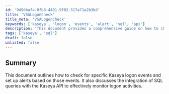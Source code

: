 ```yaml
---
id: '949dbafa-0fb8-4401-9f02-517a71a2b3bd'
title: 'VSALogonCheck'
title_meta: 'VSALogonCheck'
keywords: ['kaseya', 'logon', 'events', 'alert', 'sql', 'api']
description: 'This document provides a comprehensive guide on how to check for specific logon events in Kaseya and set up alerts based on those events. It covers the integration of SQL queries with the Kaseya API to efficiently monitor logon activities.'
tags: ['kaseya', 'sql']
draft: false
unlisted: false
---
```


## Summary

This document outlines how to check for specific Kaseya logon events and set up alerts based on those events. It also discusses the integration of SQL queries with the Kaseya API to effectively monitor logon activities.



